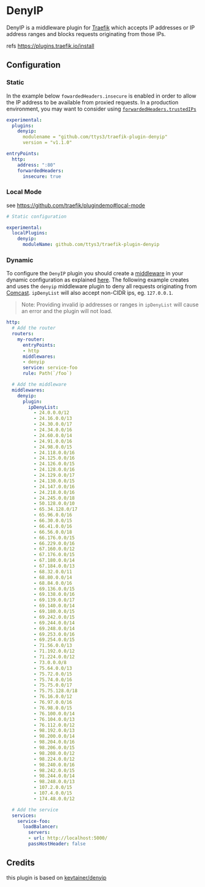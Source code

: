 # DenyIP

DenyIP is a middleware plugin for [Traefik](https://github.com/traefik/traefik) which accepts IP addresses or IP address ranges and blocks requests originating from those IPs.

refs https://plugins.traefik.io/install

## Configuration

### Static

In the example below `fowardedHeaders.insecure` is enabled in order to allow the IP address to be available from proxied requests. In a production environment, you may want to consider using [`forwardedHeaders.trustedIPs`](https://docs.traefik.io/routing/entrypoints/#forwarded-headers)

```yaml
experimental:
  plugins:
    denyip:
      modulename = "github.com/ttys3/traefik-plugin-denyip"
      version = "v1.1.0"

entryPoints:
  http:
    address: ":80"
    forwardedHeaders:
      insecure: true
```

### Local Mode

see https://github.com/traefik/plugindemo#local-mode

```yaml
# Static configuration

experimental:
  localPlugins:
    denyip:
      moduleName: github.com/ttys3/traefik-plugin-denyip
```

### Dynamic

To configure the `DenyIP` plugin you should create a [middleware](https://docs.traefik.io/middlewares/overview/) in your dynamic configuration as explained [here](https://docs.traefik.io/middlewares/overview/). The following example creates and uses the `denyip` middleware plugin to deny all requests originating from [Comcast](https://postmaster.comcast.net/dynamic-IP-ranges.html). `ipDenyList` will also accept non-CIDR ips, eg. `127.0.0.1`.

> Note: Providing invalid ip addresses or ranges in `ipDenyList` will cause an error and the plugin will not load.

```yaml
http:
  # Add the router
  routers:
    my-router:
      entryPoints:
      - http
      middlewares:
      - denyip
      service: service-foo
      rule: Path(`/foo`)

  # Add the middleware
  middlewares:
    denyip:
      plugin:
        ipDenyList:
          - 24.0.0.0/12
          - 24.16.0.0/13
          - 24.30.0.0/17
          - 24.34.0.0/16
          - 24.60.0.0/14
          - 24.91.0.0/16
          - 24.98.0.0/15
          - 24.118.0.0/16
          - 24.125.0.0/16
          - 24.126.0.0/15
          - 24.128.0.0/16
          - 24.129.0.0/17
          - 24.130.0.0/15
          - 24.147.0.0/16
          - 24.218.0.0/16
          - 24.245.0.0/18
          - 50.128.0.0/10
          - 65.34.128.0/17
          - 65.96.0.0/16
          - 66.30.0.0/15
          - 66.41.0.0/16
          - 66.56.0.0/18
          - 66.176.0.0/15
          - 66.229.0.0/16
          - 67.160.0.0/12
          - 67.176.0.0/15
          - 67.180.0.0/14
          - 67.184.0.0/13
          - 68.32.0.0/11
          - 68.80.0.0/14
          - 68.84.0.0/16
          - 69.136.0.0/15
          - 69.138.0.0/16
          - 69.139.0.0/17
          - 69.140.0.0/14
          - 69.180.0.0/15
          - 69.242.0.0/15
          - 69.244.0.0/14
          - 69.248.0.0/14
          - 69.253.0.0/16
          - 69.254.0.0/15
          - 71.56.0.0/13
          - 71.192.0.0/12
          - 71.224.0.0/12
          - 73.0.0.0/8
          - 75.64.0.0/13
          - 75.72.0.0/15
          - 75.74.0.0/16
          - 75.75.0.0/17
          - 75.75.128.0/18
          - 76.16.0.0/12
          - 76.97.0.0/16
          - 76.98.0.0/15
          - 76.100.0.0/14
          - 76.104.0.0/13
          - 76.112.0.0/12
          - 98.192.0.0/13
          - 98.200.0.0/14
          - 98.204.0.0/16
          - 98.206.0.0/15
          - 98.208.0.0/12
          - 98.224.0.0/12
          - 98.240.0.0/16
          - 98.242.0.0/15
          - 98.244.0.0/14
          - 98.248.0.0/13
          - 107.2.0.0/15
          - 107.4.0.0/15
          - 174.48.0.0/12

  # Add the service
  services:
    service-foo:
      loadBalancer:
        servers:
        - url: http://localhost:5000/
        passHostHeader: false
```

## Credits

this plugin is based on [kevtainer/denyip](https://github.com/kevtainer/denyip)